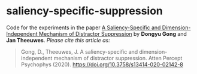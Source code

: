 # saliency-specific-suppression
Code for the experiments in the paper [A Saliency-Specific and Dimension-Independent Mechanism of Distractor Suppression](https://doi.org/10.3758/s13414-020-02142-8) by **Dongyu Gong** and **Jan Theeuwes**.
*Please cite this article as:*
>Gong, D., Theeuwes, J. A saliency-specific and dimension-independent mechanism of distractor suppression. Atten Percept Psychophys (2020). https://doi.org/10.3758/s13414-020-02142-8
